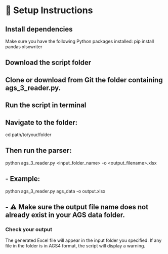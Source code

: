 

# 🔧 Setup Instructions
## Install dependencies
Make sure you have the following Python packages installed:
pip install pandas xlsxwriter
## Download the script folder
## Clone or download from Git the folder containing ags_3_reader.py.
## Run the script in terminal
## Navigate to the folder:
cd path/to/your/folder
## Then run the parser:
python ags_3_reader.py <input_folder_name> -o <output_filename>.xlsx

## - Example:
python ags_3_reader.py ags_data -o output.xlsx
## -  ⚠️ Make sure the output file name does not already exist in your AGS data folder.
### Check your output
The generated Excel file will appear in the input folder you specified.
If any file in the folder is in AGS4 format, the script will display a warning.
